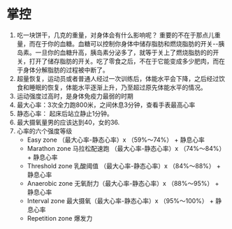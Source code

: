 # 掌控

1. 吃一块饼干，几克的重量，对身体会有什么影响呢？ 重要的不在于那点儿重量，而在于你的血糖。血糖可以控制你身体中储存脂肪和燃烧脂肪的开关--胰岛素。一旦你的血糖升高，胰岛素分泌多了，就等于关上了燃烧脂肪的的开关，打开了储存脂肪的开关。吃了零食之后，不在于它能变成多少肥肉，而在于身体分解脂肪的过程被中断了。
2. 超量恢复，运动员或者普通人经过一次训练后，体能水平会下降，之后经过饮食和睡眠的恢复，体能水平逐渐上升，乃至超过原先体能水平的情况。
3. 运动强度过高时，是身体免疫力最弱的时期
4. 最大心率：3次全力跑800米，之间休息3分钟，查看手表最高心率
5. 静态心率： 起床后站立静止1分钟。
6. 最大摄氧量男的应该达到40，女的36.
7. 心率的六个强度等级
    - Easy zone （最大心率-静态心率）x （59%～74%） + 静息心率
    - Marathon zone 马拉松配速跑 （最大心率-静态心率）x （74%～84%） + 静息心率
    - Threshold zone 乳酸阈值 （最大心率-静态心率）x （84%～88%） + 静息心率
    - Anaerobic zone 无氧耐力（最大心率-静态心率）x （88%～95%） + 静息心率
    - Interval zone 最大摄氧（最大心率-静态心率）x （95%～100%） + 静息心率
    - Repetition zone 爆发力




